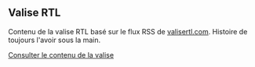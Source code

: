 ## Valise RTL
Contenu de la valise RTL basé sur le flux RSS de [valisertl.com](http://valisertl.com). Histoire de toujours l'avoir sous la main.

[Consulter le contenu de la valise](http://rbwebdev.ovh/valise/)